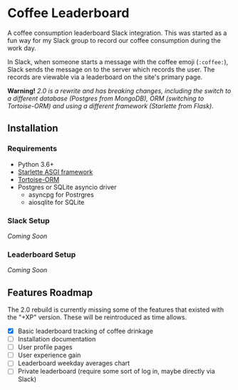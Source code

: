 # Coffee Leaderboard

A coffee consumption leaderboard Slack integration. This was started as a fun
way for my Slack group to record our coffee consumption during the work day.

In Slack, when someone starts a message with the coffee emoji (`:coffee:`),
Slack sends the message on to the server which records the user. The records
are viewable via a leaderboard on the site's primary page.

**Warning!** _2.0 is a rewrite and has breaking changes, including the switch
to a different database (Postgres from MongoDB), ORM (switching to
Tortoise-ORM) and using a different framework (Starlette from Flask)._

## Installation

### Requirements

- Python 3.6+
- [Starlette ASGI framework](https://github.com/encode/starlette)
- [Tortoise-ORM](https://tortoise-orm.readthedocs.io/en/latest/index.html)
- Postgres or SQLite asyncio driver
  - asyncpg for Postrgres
  - aiosqlite for SQLite

### Slack Setup

_Coming Soon_

### Leaderboard Setup

_Coming Soon_

## Features Roadmap

The 2.0 rebuild is currently missing some of the features that existed with
the "+XP" version. These will be reintroduced as time allows.

- [x] Basic leaderboard tracking of coffee drinkage
- [ ] Installation documentation
- [ ] User profile pages
- [ ] User experience gain
- [ ] Leaderboard weekday averages chart
- [ ] Private leaderboard (require some sort of log in, maybe directly via Slack)
